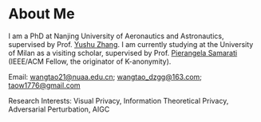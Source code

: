 
# About Me

I am a  PhD at Nanjing University of Aeronautics and Astronautics, supervised by Prof. [Yushu Zhang](https://yushuzhang.cn/).  I am currently studying at the University of Milan as a visiting scholar, supervised by Prof. [Pierangela Samarati ](https://samarati.di.unimi.it/cv) (IEEE/ACM Fellow, the  originator of K-anonymity).


Email:  wangtao21@nuaa.edu.cn; wangtao_dzgg@163.com; taow1776@gmail.com

Research Interests: Visual Privacy, Information Theoretical Privacy, Adversarial Perturbation, AIGC 




